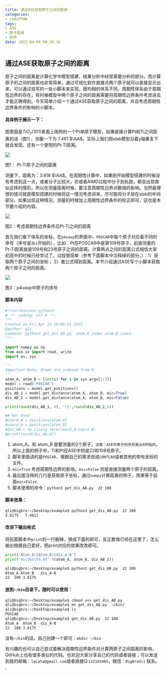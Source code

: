 ```yaml
---
title: 通过ASE获取原子之间的距离
categories: 
- LVASPTHW
tags: 
- ASE 
- 原子距离 
- 软件
date: 2022-04-06 00:30:16
---
```


## 通过ASE获取原子之间的距离

原子之间的距离是计算化学中模型搭建，结果分析中经常需要分析的部分。而计算原子的之间的距离也非常简单，通过可视化软件直接点两个原子就可以直接显示出来，可以通过自写的一些小脚本来实现。跟均相的体系不同，周期性体系由于周期性边界的存在，有时候模型中两个原子之间的距离需要将周期性边界条件考虑进去才能正确得到。今天简单介绍一个通过ASE获取原子之间的距离，并且考虑周期性边界条件的影响的小脚本。

#### 具体例子展示一下：

图里面是$TiO{_2}(101)$表面上吸附的一个Pt单原子模型，如果直接计算Pt和Ti之间距离的话（图1），测量一下为 7.461 $\AA$。实际上我们把slab模型沿着y轴重复下就会发现，还有一个更短的Pt-Ti距离。

![](A28/1.png)

图1： Pt-Ti原子之间的距离



测量下，距离为：3.818 $\AA$。在周期性计算中，如果刚开始模型搭建的时候没有考虑到这一点，或者分子比较大，亦或者AIMD过程中分子到处跑，都会出现类似这样的情形。所以在测量距离时候，要注意周期性边界对数值的影响。当然最理想的情况就是模型搭建的时候将这一情况考虑进来，尽可能将分子放在slab的中间部分。如果出现这种情况，测量的时候加上周期性边界条件的校正即可，这也是本节要介绍的内容。

![](A28/2.png)

图2：考虑周期性边界条件后Pt-Ti之间的距离

首先我们看下体系的坐标，在`p4vasp`的界面中，`POSCAR`中每个原子对应着不同的序号（序号是从`1`开始的），比如：Pt在POSCAR中是第109号原子，前面测量的Pt-Ti距离就是109号和23号原子之间的距离。计算两点之间的距离公式相信大家初高中的时候已经学过了。过程很简单（参考下面脚本中注释掉的部分。）：1）获取两个原子之间的坐标； 2）套公式得到距离。本节介绍通过ASE写个小脚本获取两个原子之间的距离。

![](A28/3.png)

图3：p4vasp中原子的序号



#### 脚本内容

```python
#!/usr/bin/env python3
# -*- coding: utf-8 -*-
"""
Created on Fri Apr 22 10:06:51 2022
@author: qli
Command: python3 get_dis_AB.py  atom_A_index atom_B_index
"""

import numpy as np
from ase.io import read, write
import os, sys

'''
Important Note: Atoms are indexed from 0.
'''
atom_A, atom_B = [int(i) for i in sys.argv[1:3]]
model = read('POSCAR')
positions = model.get_positions()
dis_AB_1 = model.get_distance(atom_A, atom_B, mic=True)
dis_AB_2 = model.get_distance(atom_A, atom_B, mic=False)

print(round(dis_AB_1, 4), '\t',round(dis_AB_2,4))

## Not Used 
#coord_A = positions[atom_A]
#coord_B = positions[atom_B]
#dis_AB = np.linalg.norm(coord_A-coord_B)
#print(round(dis_AB,4))                     
```

1.  atom_A，和 atom_B 是要测量的2个原子，`注意：ASE中原子的序号是从0开始的`，所以上面的例子中，Ti和Pt在ASE中则是22和108号原子。
2. 脚本里面读的是`POSCAR`，根据自己的需求改成`CONTCAR`或者其他的带有坐标的文件。
3. `mic=True` 考虑周期性边界的影响。`mic=False` 则是直接测量两个原子的距离。
4. 最后面注释的几行是获取原子坐标，通过`numpy`计算距离的例子，效果等于前面`mic=False`.
4. 脚本使用的命令：`python3 get_dis_AB.py  22 108 `

#### 脚本效果：

```bash
qli@bigbro:~/Desktop/example$ python3 get_dis_AB.py  22 108
3.8175 	 7.4611
```

#### 改进下输出格式 

将前面脚本中`print`的一行删掉，换成下面的即可，反正数值已经在这里了，怎么输出根据自己爱好，把print对应的效果改改即可。

```python
print('Atom_A\tAtom_B\tdis_A-B')
print('%s\t%s\t%.4f' %(atom_A, atom_B, dis_AB_1))
```

```bash
qli@bigbro:~/Desktop/example$ python3 get_dis_AB.py  22 108
Atom_A Atom_B	dis_A-B
22	108	3.8175
```

#### 放到`~/bin`目录下，随时可以使用：

```bash
qli@bigbro:~/Desktop/example$ chmod u+x get_dis_AB.py 
qli@bigbro:~/Desktop/example$ mv get_dis_AB.py  ~/bin/
qli@bigbro:~/Desktop/example$ ls
POSCAR
qli@bigbro:~/Desktop/example$ get_dis_AB.py  22 108 
Atom_A	Atom_B	dis_A-B
22	108	3.8175
```

没有`~/bin`的话，自己创建一个即可：`mkdir ~/bin`



有兴趣的也可以自己尝试着解决周期性边界条件对计算两原子之间距离的影响，GitHub上也有很多类似的代码。也欢迎大家分享自己的代码或者链接；可以发送到我的邮箱：`lqcata@gmail.com`或者直接Q:`122103465`，微信：`BigBroSci` 联系。



<img src="A28/qrcode.jpg" style="zoom:25%;" />

